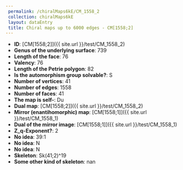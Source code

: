 ```yaml
--- 
 permalink: /chiralMaps6kE/CM_1558_2 
 collection: chiralMaps6kE
 layout: dataEntry
 title: Chiral maps up to 6000 edges - CM[1558;2]
---
```


- **ID**: [CM[1558;2]]({{ site.url }}/test/CM_1558_2)
- **Genus of the underlying surface**: 739
- **Length of the face**: 76
- **Valency**: 76
- **Length of the Petrie polygon**: 82
- **Is the automorphism group solvable?**: S
- **Number of vertices**: 41
- **Number of edges**: 1558
- **Number of faces**: 41
- **The map is self-**: Du
- **Dual map**: [CM[1558;2]]({{ site.url }}/test/CM_1558_2)
- **Mirror (enantihomorphic) map**: [CM[1558;1]]({{ site.url }}/test/CM_1558_1)
- **Dual of the mirror image**: [CM[1558;1]]({{ site.url }}/test/CM_1558_1)
- **Z_q-Exponent?**: 2
- **No idea**:  39:1
- **No idea**: N
- **No idea**: N
- **Skeleton**: Sk(41;2)^19
- **Some other kind of skeleton**: nan
